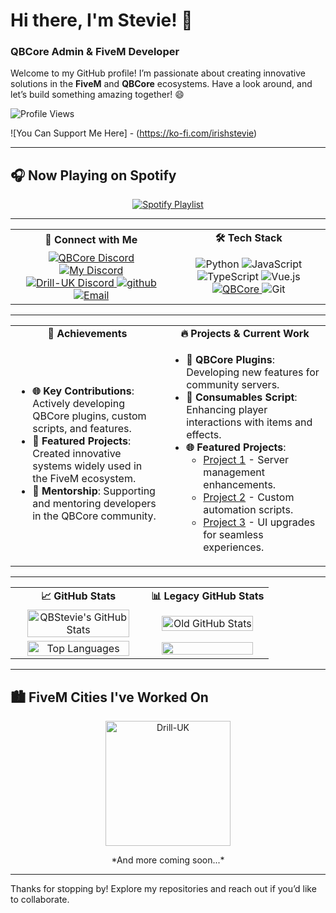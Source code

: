 # Hi there, I'm Stevie! 👋  
### QBCore Admin & FiveM Developer

Welcome to my GitHub profile! I’m passionate about creating innovative solutions in the **FiveM** and **QBCore** ecosystems. Have a look around, and let’s build something amazing together! 😄

![Profile Views](https://komarev.com/ghpvc/?username=QBStevie&style=for-the-badge&color=brightgreen)


![You Can Support Me Here] - (https://ko-fi.com/irishstevie)


---

## 🎧 Now Playing on Spotify  
<p align="center">  
  <a href="https://open.spotify.com/playlist/37i9dQZF1E378OUMBBrJo0?si=210699dd232e447c" target="_blank">  
    <img src="https://img.shields.io/badge/🎶-Tune_in_on_Spotify-1DB954?style=for-the-badge&logo=spotify&logoColor=white" alt="Spotify Playlist"/>  
  </a>  
</p>  

---

<table>
  <tr>
    <td align="center"><strong>💬 Connect with Me</strong></td>
    <td align="center"><strong>🛠️ Tech Stack</strong></td>
  </tr>
  <tr>
    <td align="center">
      <a href="https://discord.gg/qbcore" target="_blank">  
        <img src="https://img.shields.io/badge/🟦-QBCore_Discord-7289DA?style=for-the-badge&logo=discord&logoColor=white" alt="QBCore Discord"/>
      </a>  
      <a href="https://discord.gg/CcJeR3V5TQ" target="_blank">  
        <img src="https://img.shields.io/badge/🟦-My_Discord-7289DA?style=for-the-badge&logo=discord&logoColor=white" alt="My Discord"/>  
      </a>  
      <a href="https://discord.gg/drilluk" target="_blank">  
        <img src="https://img.shields.io/badge/🟦-Drill--UK_Discord-7289DA?style=for-the-badge&logo=discord&logoColor=white" alt="Drill-UK Discord"/>  
      </a>  
      <a href="https://github.com/QBStevie">
        <img src="https://img.shields.io/badge/🟦-github-1DA1F2?style=for-the-badge&logo=github&logoColor=white" alt="github"/>
      </a>
      <a href="mailto:irishstevie91@gmail.com">
        <img src="https://img.shields.io/badge/✉️-Email_Me-D14836?style=for-the-badge&logo=gmail&logoColor=white" alt="Email"/>
      </a>
    </td>
    <td align="center">
      <img src="https://img.shields.io/badge/💻-Python-3776AB?style=for-the-badge&logo=python&logoColor=white" alt="Python"/>  
      <img src="https://img.shields.io/badge/💻-JavaScript-F7DF1E?style=for-the-badge&logo=javascript&logoColor=black" alt="JavaScript"/>  
      <img src="https://img.shields.io/badge/💻-TypeScript-3178C6?style=for-the-badge&logo=typescript&logoColor=white" alt="TypeScript"/>  
      <img src="https://img.shields.io/badge/💻-Vue.js-4FC08D?style=for-the-badge&logo=vue-dot-js&logoColor=white" alt="Vue.js"/>  
      <a href="https://github.com/qbcore-framework">
        <img src="https://img.shields.io/badge/💻-QBCore-181717?style=for-the-badge&logo=fivem&logoColor=orange" alt="QBCore"/>
      </a>  
      <img src="https://img.shields.io/badge/💻-Git-F05032?style=for-the-badge&logo=git&logoColor=white" alt="Git"/>  
    </td>
  </tr>
</table>

---

<table>
  <tr>
    <td align="center"><strong>🌟 Achievements</strong></td>
    <td align="center"><strong>🔥 Projects & Current Work</strong></td>
  </tr>
  <tr>
    <td>
      <ul>
        <li><strong>🌐 Key Contributions</strong>: Actively developing QBCore plugins, custom scripts, and features.</li>  
        <li><strong>🚀 Featured Projects</strong>: Created innovative systems widely used in the FiveM ecosystem.</li>  
        <li><strong>🤝 Mentorship</strong>: Supporting and mentoring developers in the QBCore community.</li>
      </ul>
    </td>
    <td>
      <ul>
        <li><strong>🔧 QBCore Plugins</strong>: Developing new features for community servers.</li>
        <li><strong>🍲 Consumables Script</strong>: Enhancing player interactions with items and effects.</li>
        <li><strong>🌐 Featured Projects</strong>:
          <ul>
            <li><a href="#">Project 1</a> - Server management enhancements.</li>
            <li><a href="#">Project 2</a> - Custom automation scripts.</li>
            <li><a href="#">Project 3</a> - UI upgrades for seamless experiences.</li>
          </ul>
        </li>
      </ul>
    </td>
  </tr>
</table>

---

<table>
  <tr>
    <td align="center"><strong>📈 GitHub Stats</strong></td>
    <td align="center"><strong>📊 Legacy GitHub Stats</strong></td>
  </tr>
  <tr>
    <td align="center">
      <img src="https://github-readme-stats.vercel.app/api?username=QBStevie&show_icons=true&theme=radical" alt="QBStevie's GitHub Stats" width="90%"/>  
    </td>
    <td align="center">
      <img src="https://github-readme-stats.vercel.app/api?username=irishstevie&theme=radical" alt="Old GitHub Stats" width="90%"/>
    </td>
  </tr>
  <tr>
    <td align="center">
      <img src="https://github-readme-stats.vercel.app/api/top-langs/?username=QBStevie&layout=compact&theme=radical" alt="Top Languages" width="90%"/>  
    </td>
    <td align="center">
      <img src="https://github-readme-stats.vercel.app/api/top-langs/?username=irishstevie&layout=compact&theme=radical" width="90%"/>  
    </td>
  </tr>
</table>

---

## 🏙️ FiveM Cities I've Worked On  
<p align="center">  
  <a href="https://drill-uk.tebex.io">  
    <img src="https://i.imgur.com/JAHrLVk.png" alt="Drill-UK" width="200">  
  </a>  
</p>  
<p align="center">*And more coming soon...*</p>  

---

Thanks for stopping by! Explore my repositories and reach out if you’d like to collaborate.
